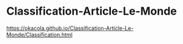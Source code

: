 # Classification-Article-Le-Monde

https://okacola.github.io/Classification-Article-Le-Monde/Classification.html
